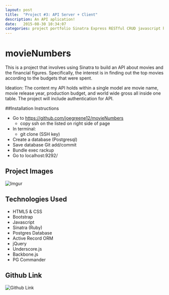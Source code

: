 ```yaml
---
layout: post
title:  "Project #3: API Server + Client"
description: An API aplication!
date:   2015-08-30 10:34:07
categories: project portfolio Sinatra Express RESTful CRUD javascript html
---
```


# movieNumbers

This is a project that involves using Sinatra to build an API about movies and the financial figures. Specifically, the interest is in finding out the top movies according to the budgets that were spent.

Ideation: The content my API holds within a single model are movie name, movie release year, production budget, and world wide gross all inside one table.
The project will include authentication for API.

##Installation Instructions

* Go to https://github.com/joegreene12/movieNumbers
  - copy ssh on the listed on right side of page
* In terminal:
  - git clone (SSH key)
* Create a database (Postgresql)  
* Save database Git add/commit
* Bundle exec rackup
* Go to localhost:9292/


## Project Images

![Imgur](http://i.imgur.com/YoQH4AB.png)

## Technologies Used

* HTML5 & CSS
* Bootstrap
* Javascript
* Sinatra (Ruby)
* Postgres Database
* Active Record ORM
* jQuery
* Underscore.js
* Backbone.js
* PG Commander


## Github Link

![Github Link](https://github.com/joegreene12/movieNumbers)
